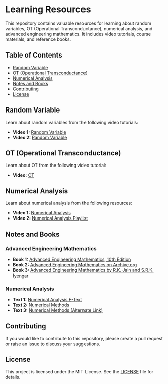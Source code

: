 # Learning Resources

This repository contains valuable resources for learning about random variables, OT (Operational Transconductance), numerical analysis, and advanced engineering mathematics. It includes video tutorials, course materials, and reference books.

## Table of Contents

- [Random Variable](#random-variable)
- [OT (Operational Transconductance)](#ot-operational-transconductance)
- [Numerical Analysis](#numerical-analysis)
- [Notes and Books](#notes-and-books)
- [Contributing](#contributing)
- [License](#license)

## Random Variable

Learn about random variables from the following video tutorials:
- **Video 1:** [Random Variable](https://youtu.be/V3iEsLPAD68?si=vyp-oTHCBXqI2d4W)
- **Video 2:** [Random Variable](https://youtu.be/f_Qd_9qcWq8?si=LFpcM3qShJ6d_fDY)

## OT (Operational Transconductance)

Learn about OT from the following video tutorial:
- **Video:** [OT](https://youtu.be/gY9c1ANeZrQ?si=nT6lQw-SPeJV2-x0)

## Numerical Analysis

Learn about numerical analysis from the following resources:
- **Video 1:** [Numerical Analysis](https://youtu.be/rWyTk9eubKM?si=DRIh_fpeP-NQgOEU)
- **Video 2:** [Numerical Analysis Playlist](https://www.youtube.com/watch?v=rWyTk9eubKM&list=PLU6SqdYcYsfLrTna7UuaVfGZYkNo0cpVC)

## Notes and Books

### Advanced Engineering Mathematics

- **Book 1:** [Advanced Engineering Mathematics, 10th Edition](https://wp.kntu.ac.ir/dfard/ebook/em/Advanced%20Engineering%20Mathematics%2010th%20Edition.pdf)
- **Book 2:** [Advanced Engineering Mathematics on Archive.org](https://archive.org/details/advanced-engneering-maths/mode/1up)
- **Book 3:** [Advanced Engineering Mathematics by R.K. Jain and S.R.K. Iyengar](https://www.pdfdrive.com/search?q=advanced+engineering+mathematics+by+r.k.+jain+and+S.R.K.lyengar&pagecount=&pubyear=&searchin=&em=&more=true)

### Numerical Analysis

- **Text 1:** [Numerical Analysis E-Text](https://epgp.inflibnet.ac.in/epgpdata/uploads/epgp_content/S000025MS/P001476/M014243/ET/1456308687E-textofChapter1Module3.pdf)
- **Text 2:** [Numerical Methods](https://www.acsce.edu.in/acsce/wp-content/uploads/2020/03/NUMERICAL-METHODS.pdf)
- **Text 3:** [Numerical Methods (Alternate Link)](https://www.acsce.edu.in/acsce/wp-content/uploads/2020/03/NUMERICAL-METHODS.pdf)

## Contributing

If you would like to contribute to this repository, please create a pull request or raise an issue to discuss your suggestions.

## License

This project is licensed under the MIT License. See the [LICENSE](LICENSE) file for details.
